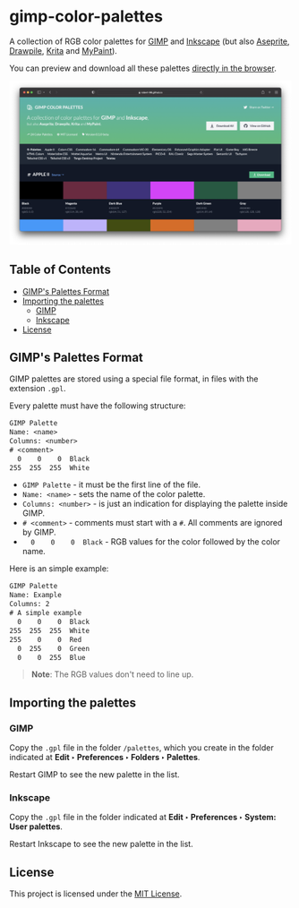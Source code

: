 # gimp-color-palettes

A collection of RGB color palettes for [GIMP](https://www.gimp.org/) and [Inkscape](https://inkscape.org/) (but also [Aseprite](https://www.aseprite.org/), [Drawpile](https://drawpile.net/), [Krita](https://krita.org/) and [MyPaint](http://mypaint.org/)).

You can preview and download all these palettes [directly in the browser](https://robert-96.github.io/gimp-color-palettes/).

![Screenshot](/screenshots/screenshot.png)

## Table of Contents

* [GIMP's Palettes Format](#gimps-palettes-format)
* [Importing the palettes](#importing-the-palettes)
  * [GIMP](#gimp)
  * [Inkscape](#inkscape)
* [License](#license)

## GIMP's Palettes Format

GIMP palettes are stored using a special file format, in files with the extension `.gpl`.

Every palette must have the following structure:

```
GIMP Palette
Name: <name>
Columns: <number>
# <comment>
  0    0    0  Black
255  255  255  White
```

* `GIMP Palette` - it must be the first line of the file.
* `Name: <name>` - sets the name of the color palette.
* `Columns: <number>` - is just an indication for displaying the palette inside GIMP.
* `# <comment>` - comments must start with a `#`. All comments are ignored by GIMP.
* `  0    0    0  Black` - RGB values for the color followed by the color name.

Here is an simple example:

```
GIMP Palette
Name: Example
Columns: 2
# A simple example
  0    0    0  Black
255  255  255  White
255    0    0  Red
  0  255    0  Green
  0    0  255  Blue
```

> **Note**: The RGB values don't need to line up.

## Importing the palettes

### GIMP

Copy the `.gpl` file in the folder `/palettes`, which you create in the folder indicated at **Edit ‣ Preferences ‣ Folders ‣ Palettes**.

Restart GIMP to see the new palette in the list.

### Inkscape

Copy the `.gpl` file in the folder indicated at **Edit ‣ Preferences ‣ System: User palettes**.

Restart Inkscape to see the new palette in the list.

## License

This project is licensed under the [MIT License](./LICENSE).
